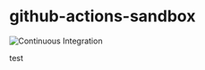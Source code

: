 # github-actions-sandbox

![Continuous Integration](https://github.com/miyarappo/github-actions-sandbox/workflows/Continuous%20Integration/badge.svg)

test